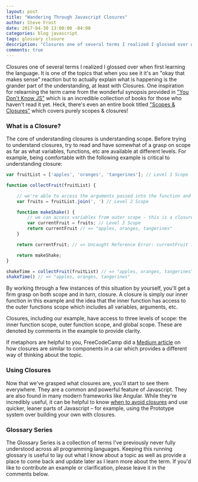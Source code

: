 ```yaml
---
layout: post
title: "Wandering Through Javascript Closures"
author: Steve Frost
date: 2017-04-30 13:00:00 -04:00
categories: blog javascript
tags: glossary closure
description: "Closures one of several terms I realized I glossed over when first learning the language. It is one of the topics that when you see it it's an 'okay that makes sense' reaction but to actually explain what is happening is the grander part of the understanding, at least with Closures."
comments: true
---
```


Closures one of several terms I realized I glossed over when first learning the language. It is one of the topics that when you see it it's an "okay that makes sense" reaction but to actually explain what is happening is the grander part of the understanding, at least with Closures. One inspiration for relearning the term came from the wonderful synopsis provided in ["You Don't Know JS"](https://github.com/getify/You-Dont-Know-JS) which is an incredible collection of books for those who haven't read it yet. Heck, there's even an entire book titled ["Scopes & Closures"](https://github.com/getify/You-Dont-Know-JS/blob/master/scope%20&%20closures/README.md#you-dont-know-js-scope--closures) which covers purely scopes & closures! 

### What is a Closure?
The core of understanding closures is understanding scope. Before trying to understand closures, try to read and have somewhat of a grasp on scope as far as what variables, functions, etc are available at different levels. For example, being comfortable with the following example is critical to understanding closure:

```javascript
var fruitList = ['apples', 'oranges', 'tangerines']; // Level 1 Scope

function collectFruit(fruitList) {

    // we're able to access the arguments passed into the function and assign them to variables
    var fruits = fruitList.join(', ') // Level 2 Scope

    function makeShake() {
        // we can access variables from outer scope - this is a closure!
        var currentFruit = fruits; // Level 3 Scope
        return currentFruit // => "apples, oranges, tangerines"
    }

    return currentFruit; // => Uncaught Reference Error: currentFruit is not defined. We *can't* access variables from inner scope

    return makeShake;
}

shakeTime = collectFruit(fruitList) // => "apples, oranges, tangerines"
shakeTime() // => "apples, oranges, tangerines"
```

By working through a few instances of this situation by yourself, you'll get a firm grasp on both scope and in turn, closure. A closure is simply our inner function in this example and the idea that the inner function has access to the outer functions scope which includes all variables, arguments, etc. 

Closures, including our example, have access to three levels of scope: the inner function scope, outer function scope, and global scope. These are denoted by comments in the example to provide clarity.

If metaphors are helpful to you, FreeCodeCamp did a [Medium article](https://medium.freecodecamp.com/whats-a-javascript-closure-in-plain-english-please-6a1fc1d2ff1c) on how closures are similar to components in a car which provides a different way of thinking about the topic.

### Using Closures

Now that we've grasped what closures are, you'll start to see them everywhere. They are a common and powerful feature of Javascript. They are also found in many modern frameworks like Angular. While they're incredibly useful, it can be helpful to know [when to avoid closures](https://www.sitepoint.com/javascript-closures-demystified/) and use quicker, leaner parts of Javascript – for example, using the Prototype system over building your own with closures.

### Glossary Series

The Glossary Series is a collection of terms I've previously never fully understood across all programming languages. Keeping this running glossary is useful to lay out what I know about a topic as well as provide a place to come back and update later as I learn more about the term. If you'd like to contribute an example or clarification, please leave it in the comments below.
